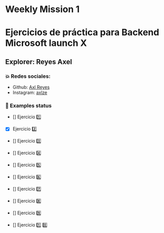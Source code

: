 # Weekly Mission 1

# Ejercicios de práctica para Backend Microsoft launch X

## Explorer: Reyes Axel

### :collision: Redes sociales:

* Github: [Axl Reyes](https://github.com/axlgoze)
* Instagram: [axlze](https://www.instagram.com/axlze/)

### :chestnut: Examples status

- [] Ejercicio :one:

- [X] Ejercicio :two:

- [] Ejercicio :three:

- [] Ejercicio :four:

- [] Ejercicio :five:

- [] Ejercicio :six:

- [] Ejercicio :seven:

- [] Ejercicio :eight:

- [] Ejercicio :nine:

- [] Ejercicio :one: :zero:
 
